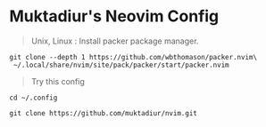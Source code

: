 # Muktadiur's Neovim Config 

> Unix, Linux : Install packer package manager.

```shell
git clone --depth 1 https://github.com/wbthomason/packer.nvim\
 ~/.local/share/nvim/site/pack/packer/start/packer.nvim
```

> Try this config

```shell
cd ~/.config

git clone https://github.com/muktadiur/nvim.git
```



